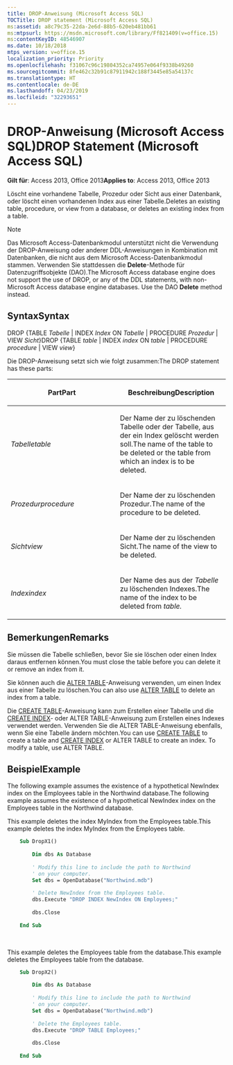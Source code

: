 ```yaml
---
title: DROP-Anweisung (Microsoft Access SQL)
TOCTitle: DROP statement (Microsoft Access SQL)
ms:assetid: a8c79c35-22da-2e6d-88b5-620eb481bb61
ms:mtpsurl: https://msdn.microsoft.com/library/Ff821409(v=office.15)
ms:contentKeyID: 48546907
ms.date: 10/18/2018
mtps_version: v=office.15
localization_priority: Priority
ms.openlocfilehash: f31067c96c19804352ca74957e064f9338b49260
ms.sourcegitcommit: 8fe462c32b91c87911942c188f3445e85a54137c
ms.translationtype: HT
ms.contentlocale: de-DE
ms.lasthandoff: 04/23/2019
ms.locfileid: "32293651"
---
```

# <a name="drop-statement-microsoft-access-sql"></a><span data-ttu-id="5a9f2-102">DROP-Anweisung (Microsoft Access SQL)</span><span class="sxs-lookup"><span data-stu-id="5a9f2-102">DROP Statement (Microsoft Access SQL)</span></span>

<span data-ttu-id="5a9f2-103">**Gilt für**: Access 2013, Office 2013</span><span class="sxs-lookup"><span data-stu-id="5a9f2-103">**Applies to**: Access 2013, Office 2013</span></span>

<span data-ttu-id="5a9f2-104">Löscht eine vorhandene Tabelle, Prozedur oder Sicht aus einer Datenbank, oder löscht einen vorhandenen Index aus einer Tabelle.</span><span class="sxs-lookup"><span data-stu-id="5a9f2-104">Deletes an existing table, procedure, or view from a database, or deletes an existing index from a table.</span></span>

> [!NOTE]
> <span data-ttu-id="5a9f2-p101">Das Microsoft Access-Datenbankmodul unterstützt nicht die Verwendung der DROP-Anweisung oder anderer DDL-Anweisungen in Kombination mit Datenbanken, die nicht aus dem Microsoft Access-Datenbankmodul stammen. Verwenden Sie stattdessen die **Delete**-Methode für Datenzugriffsobjekte (DAO).</span><span class="sxs-lookup"><span data-stu-id="5a9f2-p101">The Microsoft Access database engine does not support the use of DROP, or any of the DDL statements, with non-Microsoft Access database engine databases. Use the DAO **Delete** method instead.</span></span>

## <a name="syntax"></a><span data-ttu-id="5a9f2-107">Syntax</span><span class="sxs-lookup"><span data-stu-id="5a9f2-107">Syntax</span></span>

<span data-ttu-id="5a9f2-108">DROP {TABLE *Tabelle* | INDEX *Index* ON *Tabelle* | PROCEDURE *Prozedur* | VIEW *Sicht*}</span><span class="sxs-lookup"><span data-stu-id="5a9f2-108">DROP {TABLE *table* | INDEX *index* ON *table* | PROCEDURE *procedure* | VIEW *view*}</span></span>

<span data-ttu-id="5a9f2-109">Die DROP-Anweisung setzt sich wie folgt zusammen:</span><span class="sxs-lookup"><span data-stu-id="5a9f2-109">The DROP statement has these parts:</span></span>

<table>
<colgroup>
<col style="width: 50%" />
<col style="width: 50%" />
</colgroup>
<thead>
<tr class="header">
<th><p><span data-ttu-id="5a9f2-110">Part</span><span class="sxs-lookup"><span data-stu-id="5a9f2-110">Part</span></span></p></th>
<th><p><span data-ttu-id="5a9f2-111">Beschreibung</span><span class="sxs-lookup"><span data-stu-id="5a9f2-111">Description</span></span></p></th>
</tr>
</thead>
<tbody>
<tr class="odd">
<td><p><span data-ttu-id="5a9f2-112"><em>Tabelle</em></span><span class="sxs-lookup"><span data-stu-id="5a9f2-112"><em>table</em></span></span></p></td>
<td><p><span data-ttu-id="5a9f2-113">Der Name der zu löschenden Tabelle oder der Tabelle, aus der ein Index gelöscht werden soll.</span><span class="sxs-lookup"><span data-stu-id="5a9f2-113">The name of the table to be deleted or the table from which an index is to be deleted.</span></span></p></td>
</tr>
<tr class="even">
<td><p><span data-ttu-id="5a9f2-114"><em>Prozedur</em></span><span class="sxs-lookup"><span data-stu-id="5a9f2-114"><em>procedure</em></span></span></p></td>
<td><p><span data-ttu-id="5a9f2-115">Der Name der zu löschenden Prozedur.</span><span class="sxs-lookup"><span data-stu-id="5a9f2-115">The name of the procedure to be deleted.</span></span></p></td>
</tr>
<tr class="odd">
<td><p><span data-ttu-id="5a9f2-116"><em>Sicht</em></span><span class="sxs-lookup"><span data-stu-id="5a9f2-116"><em>view</em></span></span></p></td>
<td><p><span data-ttu-id="5a9f2-117">Der Name der zu löschenden Sicht.</span><span class="sxs-lookup"><span data-stu-id="5a9f2-117">The name of the view to be deleted.</span></span></p></td>
</tr>
<tr class="even">
<td><p><span data-ttu-id="5a9f2-118"><em>Index</em></span><span class="sxs-lookup"><span data-stu-id="5a9f2-118"><em>index</em></span></span></p></td>
<td><p><span data-ttu-id="5a9f2-119">Der Name des aus der <em>Tabelle</em> zu löschenden Indexes.</span><span class="sxs-lookup"><span data-stu-id="5a9f2-119">The name of the index to be deleted from <em>table.</em></span></span></p></td>
</tr>
</tbody>
</table>


## <a name="remarks"></a><span data-ttu-id="5a9f2-120">Bemerkungen</span><span class="sxs-lookup"><span data-stu-id="5a9f2-120">Remarks</span></span>

<span data-ttu-id="5a9f2-121">Sie müssen die Tabelle schließen, bevor Sie sie löschen oder einen Index daraus entfernen können.</span><span class="sxs-lookup"><span data-stu-id="5a9f2-121">You must close the table before you can delete it or remove an index from it.</span></span>

<span data-ttu-id="5a9f2-122">Sie können auch die [ALTER TABLE](alter-table-statement-microsoft-access-sql.md)-Anweisung verwenden, um einen Index aus einer Tabelle zu löschen.</span><span class="sxs-lookup"><span data-stu-id="5a9f2-122">You can also use [ALTER TABLE](alter-table-statement-microsoft-access-sql.md) to delete an index from a table.</span></span>

<span data-ttu-id="5a9f2-p102">Die [CREATE TABLE](create-table-statement-microsoft-access-sql.md)-Anweisung kann zum Erstellen einer Tabelle und die [CREATE INDEX](create-index-statement-microsoft-access-sql.md)- oder ALTER TABLE-Anweisung zum Erstellen eines Indexes verwendet werden. Verwenden Sie die ALTER TABLE-Anweisung ebenfalls, wenn Sie eine Tabelle ändern möchten.</span><span class="sxs-lookup"><span data-stu-id="5a9f2-p102">You can use [CREATE TABLE](create-table-statement-microsoft-access-sql.md) to create a table and [CREATE INDEX](create-index-statement-microsoft-access-sql.md) or ALTER TABLE to create an index. To modify a table, use ALTER TABLE.</span></span>

## <a name="example"></a><span data-ttu-id="5a9f2-125">Beispiel</span><span class="sxs-lookup"><span data-stu-id="5a9f2-125">Example</span></span>

<span data-ttu-id="5a9f2-126">The following example assumes the existence of a hypothetical NewIndex index on the Employees table in the Northwind database.</span><span class="sxs-lookup"><span data-stu-id="5a9f2-126">The following example assumes the existence of a hypothetical NewIndex index on the Employees table in the Northwind database.</span></span>

<span data-ttu-id="5a9f2-127">This example deletes the index MyIndex from the Employees table.</span><span class="sxs-lookup"><span data-stu-id="5a9f2-127">This example deletes the index MyIndex from the Employees table.</span></span>

```vb
    Sub DropX1() 
     
        Dim dbs As Database 
     
        ' Modify this line to include the path to Northwind 
        ' on your computer. 
        Set dbs = OpenDatabase("Northwind.mdb") 
     
        ' Delete NewIndex from the Employees table. 
        dbs.Execute "DROP INDEX NewIndex ON Employees;" 
     
        dbs.Close 
     
    End Sub
```

<br/>

<span data-ttu-id="5a9f2-128">This example deletes the Employees table from the database.</span><span class="sxs-lookup"><span data-stu-id="5a9f2-128">This example deletes the Employees table from the database.</span></span>

```vb
    Sub DropX2() 
     
        Dim dbs As Database 
     
        ' Modify this line to include the path to Northwind 
        ' on your computer. 
        Set dbs = OpenDatabase("Northwind.mdb") 
     
        ' Delete the Employees table. 
        dbs.Execute "DROP TABLE Employees;" 
     
        dbs.Close 
     
    End Sub
```
